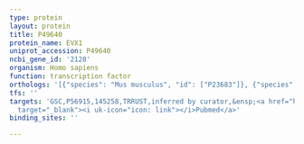 ```yaml
---
type: protein
layout: protein
title: P49640
protein_name: EVX1
uniprot_accession: P49640
ncbi_gene_id: '2128'
organism: Homo sapiens
function: transcription factor
orthologs: '[{"species": "Mus musculus", "id": ["P23683"]}, {"species": "Rattus norvegicus", "id": ["F1LQ30"]}]'
tfs: ''
targets: 'GSC,P56915,145258,TRRUST,inferred by curator,&ensp;<a href="https://www.ncbi.nlm.nih.gov/pubmed/?term=29087512%5Buid%5D+OR+22178155%5Buid%5D"
  target="_blank"><i uk-icon="icon: link"></i>Pubmed</a>'
binding_sites: ''

---
```


